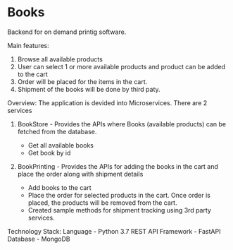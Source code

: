 # Books
Backend for on demand printig software.


Main features:
1. Browse all available products
2. User can select 1 or more available products and product can be added to the cart
3. Order will be placed for the items in the cart. 
4. Shipment of the books will be done by third paty. 

Overview:
The application is devided into Microservices. 
There are 2 services
1. BookStore - Provides the APIs where Books (available products) can be fetched from the database. 
   - Get all available books
   - Get book by id
   
2. BookPrinting - Provides the APIs for adding the books in the cart and place the order along with shipment details
   - Add books to the cart
   - Place the order for selected products in the cart. Once order is placed, the products will be removed from the cart.
   - Created sample methods for shipment tracking using 3rd party services.
   
  
Technology Stack:
Language - Python 3.7
REST API Framework - FastAPI
Database - MongoDB


